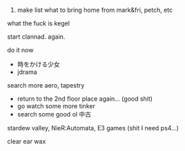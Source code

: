 
1. make list what to bring home from  mark&fri, petch, etc

what the fuck is kegel

start clannad. again.

do it now
- 時をかける少女
- jdrama

search more aero, tapestry 
- return to the 2nd floor place again... (good shit)
- go watch some more tinker
- search some good ol 中古

stardew valley, 
NieR:Automata,
E3 games (shit I need ps4...)

clear ear wax
